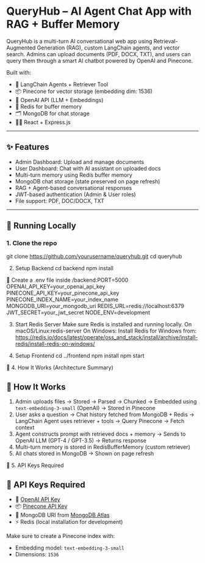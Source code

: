# QueryHub – AI Agent Chat App with RAG + Buffer Memory

QueryHub is a multi-turn AI conversational web app using Retrieval-Augmented Generation (RAG), custom LangChain agents, and vector search. Admins can upload documents (PDF, DOCX, TXT), and users can query them through a smart AI chatbot powered by OpenAI and Pinecone.

Built with:  
- 🧠 LangChain Agents + Retriever Tool  
- 📦 Pinecone for vector storage (embedding dim: 1536)  
- 💬 OpenAI API (LLM + Embeddings)  
- 🧠 Redis for buffer memory  
- 🗂 MongoDB for chat storage  
- 🧑‍💻 React + Express.js

---

## ✨ Features

- Admin Dashboard: Upload and manage documents  
- User Dashboard: Chat with AI assistant on uploaded docs  
- Multi-turn memory using Redis buffer memory  
- MongoDB chat storage (state preserved on page refresh)  
- RAG + Agent-based conversational responses  
- JWT-based authentication (Admin & User roles)  
- File support: PDF, DOC/DOCX, TXT

---

## 🚀 Running Locally

### 1. Clone the repo
git clone https://github.com/yourusername/queryhub.git
cd queryhub

2. Setup Backend
cd backend
npm install

🔑 Create a .env file inside /backend:PORT=5000
OPENAI_API_KEY=your_openai_api_key
PINECONE_API_KEY=your_pinecone_api_key
PINECONE_INDEX_NAME=your_index_name
MONGODB_URI=your_mongodb_uri
REDIS_URL=redis://localhost:6379
JWT_SECRET=your_jwt_secret
NODE_ENV=development


3. Start Redis Server
Make sure Redis is installed and running locally.
On macOS/Linux:redis-server
On Windows:
Install Redis for Windows from: https://redis.io/docs/latest/operate/oss_and_stack/install/archive/install-redis/install-redis-on-windows/

4. Setup Frontend
cd ../frontend
npm install
npm start


📌 4. How It Works (Architecture Summary)
## 🧠 How It Works

1. Admin uploads files → Stored → Parsed → Chunked → Embedded using `text-embedding-3-small` (OpenAI) → Stored in Pinecone
2. User asks a question → Chat history fetched from MongoDB + Redis → LangChain Agent uses retriever + tools → Query Pinecone → Fetch context
3. Agent constructs prompt with retrieved docs + memory → Sends to OpenAI LLM (GPT-4 / GPT-3.5) → Returns response
4. Multi-turn memory is stored in RedisBufferMemory (custom retriever)
5. All chats stored in MongoDB → Shown on page refresh


🔐 5. API Keys Required
## 🔐 API Keys Required

- 🔑 [OpenAI API Key](https://platform.openai.com/account/api-keys)
- 📦 [Pinecone API Key](https://app.pinecone.io/)
- 🍃 MongoDB URI from [MongoDB Atlas](https://www.mongodb.com/cloud/atlas)
- ⚡ Redis (local installation for development)

Make sure to create a Pinecone index with:
- Embedding model: `text-embedding-3-small`
- Dimensions: `1536`
